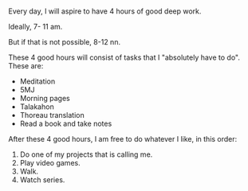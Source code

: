 # 

Every day, I will aspire to have 4 hours of good deep work.

Ideally, 7- 11 am.

But if that is not possible, 8-12 nn.

These 4 good hours will consist of tasks that I "absolutely have to do". These are:

- Meditation
- 5MJ
- Morning pages
- Talakahon
- Thoreau translation
- Read a book and take notes

After these 4 good hours, I am free to do whatever I like, in this order:

1. Do one of my projects that is calling me.
2. Play video games.
3. Walk.
4. Watch series.

